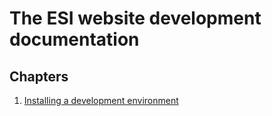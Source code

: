 The ESI website development documentation
=========================================
Chapters
--------
1. [Installing a development environment](1-bootstraping.md)

